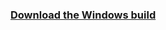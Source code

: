 ### [Download the Windows build](https://github.com/burakakan/PlatformRunner/releases/download/Win64-v0.1.1-alpha/Platform.Runner.v0.1.1.Win.x86_64.zip)
